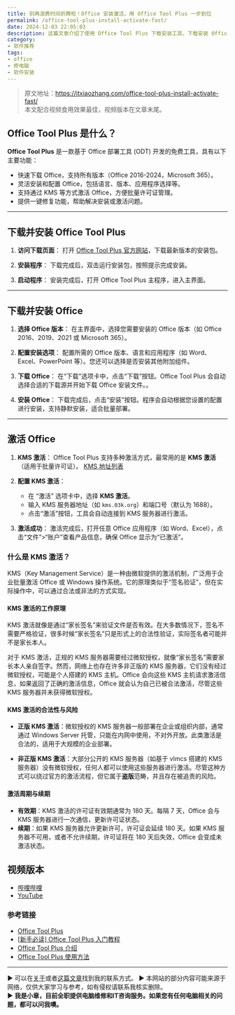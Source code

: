 ```yaml
---
title: 别再浪费时间折腾啦！Office 安装激活，用 Office Tool Plus 一步到位
permalink: /office-tool-plus-install-activate-fast/
date: 2024-12-03 22:05:03
description: 这篇文章介绍了使用 Office Tool Plus 下载安装工具，下载安装 Office，并通过在线或KMS方式激活Office。
category:
- 软件推荐
tags:
- office
- 修电脑
- 软件安装
---
```


> 原文地址：<https://itxiaozhang.com/office-tool-plus-install-activate-fast/>  
> 本文配合视频食用效果最佳，视频版本在文章末尾。

## Office Tool Plus 是什么？

**Office Tool Plus** 是一款基于 Office 部署工具 (ODT) 开发的免费工具，具有以下主要功能：

- 快速下载 Office，支持所有版本（Office 2016-2024，Microsoft 365）。
- 灵活安装和配置 Office，包括语言、版本、应用程序选择等。
- 支持通过 KMS 等方式激活 Office，方便批量许可证管理。
- 提供一键修复功能，帮助解决安装或激活问题。

---

## 下载并安装 Office Tool Plus

1. **访问下载页面**：
   打开 [Office Tool Plus 官方网站](https://otp.landian.vip/)，下载最新版本的安装包。

2. **安装程序**：
   下载完成后，双击运行安装包，按照提示完成安装。

3. **启动程序**：
   安装完成后，打开 Office Tool Plus 主程序，进入主界面。

---

## 下载并安装 Office

1. **选择 Office 版本**：
   在主界面中，选择您需要安装的 Office 版本（如 Office 2016、2019、2021 或 Microsoft 365）。

2. **配置安装选项**：
   配置所需的 Office 版本、语言和应用程序（如 Word、Excel、PowerPoint 等）。您还可以选择是否安装其他附加组件。

3. **下载 Office**：
   在“下载”选项卡中，点击“下载”按钮。Office Tool Plus 会自动选择合适的下载源并开始下载 Office 安装文件。。

4. **安装 Office**：
   下载完成后，点击“安装”按钮。程序会自动根据您设置的配置进行安装，支持静默安装，适合批量部署。

---

## 激活 Office

1. **KMS 激活**：
   Office Tool Plus 支持多种激活方式，最常用的是 **KMS 激活**（适用于批量许可证）。
   [KMS 地址列表](https://www.coolhub.top/tech-articles/kms_list.html)

2. **配置 KMS 激活**：
   - 在 “激活” 选项卡中，选择 **KMS 激活**。
   - 输入 KMS 服务器地址（如 `kms.03k.org`）和端口号（默认为 1688）。
   - 点击“激活”按钮，工具会自动连接到 KMS 服务器进行激活。

3. **激活成功**：
   激活完成后，打开任意 Office 应用程序（如 Word、Excel），点击“文件”>“账户”查看产品信息，确保 Office 显示为“已激活”。

### 什么是 KMS 激活？

KMS（Key Management Service）是一种由微软提供的激活机制，广泛用于企业批量激活 Office 或 Windows 操作系统。它的原理类似于“签名验证”，但在实际操作中，可以通过合法或非法的方式实现。

#### KMS 激活的工作原理

KMS 激活就像是通过“家长签名”来验证文件是否有效。在大多数情况下，签名不需要严格验证，很多时候“家长签名”只是形式上的合法性验证，实际签名者可能并不是家长本人。

对于 KMS 激活，正规的 KMS 服务器需要经过微软授权，就像“家长签名”需要家长本人亲自签字。然而，网络上也存在许多非正版的 KMS 服务器，它们没有经过微软授权，可能是个人搭建的 KMS 主机。Office 会向这些 KMS 主机请求激活信息，如果返回了正确的激活信息，Office 就会认为自己已被合法激活，尽管这些 KMS 服务器并未获得微软授权。

#### KMS 激活的合法性与风险

- **正版 KMS 激活**：微软授权的 KMS 服务器一般部署在企业或组织内部，通常通过 Windows Server 托管，只能在内网中使用，不对外开放。此类激活是合法的，适用于大规模的企业部署。
  
- **非正版 KMS 激活**：大部分公开的 KMS 服务器（如基于 vlmcs 搭建的 KMS 服务器）没有微软授权，任何人都可以使用这些服务器进行激活。尽管这种方式可以绕过官方的激活流程，但它属于**盗版**范畴，并且存在被追责的风险。

#### 激活周期与续期

- **有效期**：KMS 激活的许可证有效期通常为 180 天。每隔 7 天，Office 会与 KMS 服务器进行一次通信，更新许可证状态。
- **续期**：如果 KMS 服务器允许更新许可，许可证会延续 180 天。如果 KMS 服务器不可用，或者不允许续期，许可证将在 180 天后失效，Office 会变成未激活状态。

## 视频版本

- [哔哩哔哩](lianjie)
- [YouTube](lianjie)

### 参考链接

- [Office Tool Plus](https://otp.landian.vip/zh-cn/)
- [[新手必读] Office Tool Plus 入门教程](https://www.coolhub.top/archives/42)
- [Office Tool Plus 介绍](https://www.officetool.plus/zh-cn/introduction/what-is-otp.html)
- [Office Tool Plus 使用方法](https://www.officetool.plus/zh-cn/usage/deploy/clean-deployment.html)

---
▶ 可以在[关于](https://itxiaozhang.com/about/)或者[这篇文章](https://itxiaozhang.com/about-computer-repair-services-with-me/)找到我的联系方式。
▶ 本网站的部分内容可能来源于网络，仅供大家学习与参考，如有侵权请联系我核实删除。  
▶ **我是小章，目前全职提供电脑维修和IT咨询服务。如果您有任何电脑相关的问题，都可以问我噢。**  

